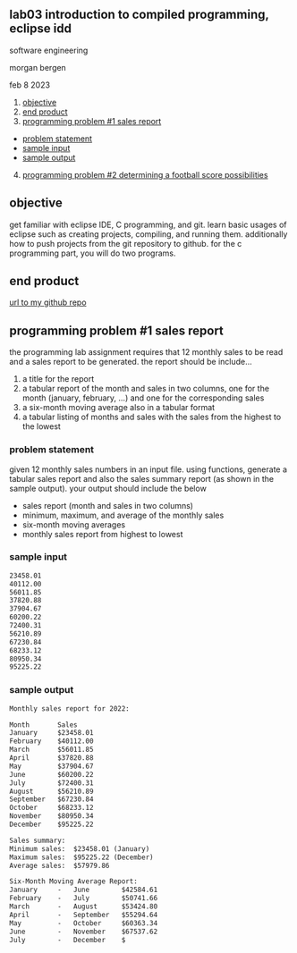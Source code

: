 ## lab03 introduction to compiled programming, eclipse idd

software engineering 

morgan bergen

feb 8 2023

1.  [objective](#objective)
2.  [end product](#end-product)
3.  [programming problem #1 sales report](#programming-problem-#1-sales-report)
-   [problem statement](#problem-statement)
-   [sample input](#sample-input)
-   [sample output](#sample-output)
4.  [programming problem #2 determining a football score possibilities](#programming-problem-#2-determining-a-football-score-possibilities)

## objective

get familiar with eclipse IDE, C programming, and git.  learn basic usages of eclipse such as creating projects, compiling, and running them.  additionally how to push projects from the git repository to github.  for the c programming part, you will do two programs.

## end product

[url to my github repo](https://github.com/MorganBergen/software-engineering.git)

## programming problem #1 sales report

the programming lab assignment requires that 12 monthly sales to be read and a sales report to be generated.  the report should be include... 

1.  a title for the report
2.  a tabular report of the month and sales in two columns, one for the month (january, february, ...) and one for the corresponding sales
3.  a six-month moving average also in a tabular format
4.  a tabular listing of months and sales with the sales from the highest to the lowest

### problem statement

given 12 monthly sales numbers in an input file.  using functions, generate a tabular sales report and also the sales summary report (as shown in the sample output).  your output should include the below

- sales report (month and sales in two columns)
- minimum, maximum, and average of the monthly sales
- six-month moving averages
- monthly sales report from highest to lowest

### sample input

```txt
23458.01
40112.00
56011.85
37820.88
37904.67
60200.22
72400.31
56210.89
67230.84
68233.12
80950.34
95225.22
```

### sample output

```txt
Monthly sales report for 2022:

Month       Sales
January     $23458.01
February    $40112.00
March       $56011.85
April       $37820.88
May         $37904.67
June        $60200.22
July        $72400.31
August      $56210.89
September   $67230.84
October     $68233.12
November    $80950.34
December    $95225.22

Sales summary:
Minimum sales:  $23458.01 (January)
Maximum sales:  $95225.22 (December)
Average sales:  $57979.86

Six-Month Moving Average Report:
January     -   June        $42584.61
February    -   July        $50741.66
March       -   August      $53424.80
April       -   September   $55294.64
May         -   October     $60363.34
June        -   November    $67537.62
July        -   December    $
